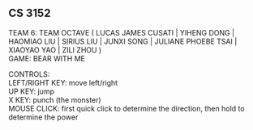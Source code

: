 ## CS 3152
TEAM 6: TEAM OCTAVE ( LUCAS JAMES CUSATI | YIHENG DONG | HAOMIAO LIU | 
SIRIUS LIU | JUNXI SONG | JULIANE PHOEBE TSAI | XIAOYAO YAO | ZILI ZHOU )  
GAME: BEAR WITH ME

CONTROLS:  
LEFT/RIGHT KEY: move left/right  
UP KEY: jump  
X KEY: punch (the monster)  
MOUSE CLICK: first quick click to determine the direction, then hold to determine the power  
